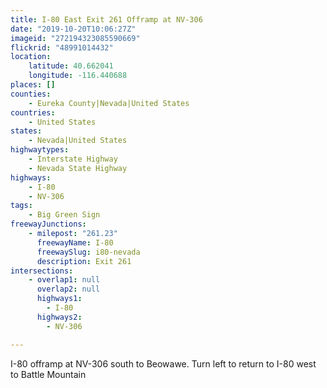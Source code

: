 ```yaml
---
title: I-80 East Exit 261 Offramp at NV-306
date: "2019-10-20T10:06:27Z"
imageid: "272194323085590669"
flickrid: "48991014432"
location:
    latitude: 40.662041
    longitude: -116.440688
places: []
counties:
    - Eureka County|Nevada|United States
countries:
    - United States
states:
    - Nevada|United States
highwaytypes:
    - Interstate Highway
    - Nevada State Highway
highways:
    - I-80
    - NV-306
tags:
    - Big Green Sign
freewayJunctions:
    - milepost: "261.23"
      freewayName: I-80
      freewaySlug: i80-nevada
      description: Exit 261
intersections:
    - overlap1: null
      overlap2: null
      highways1:
        - I-80
      highways2:
        - NV-306

---
```

I-80 offramp at NV-306 south to Beowawe.  Turn left to return to I-80 west to Battle Mountain